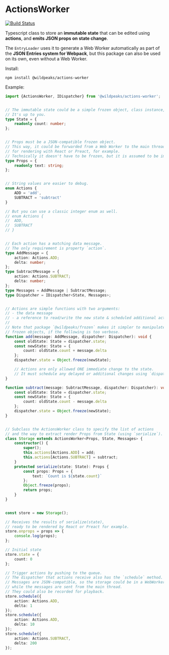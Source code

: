 # ActionsWorker

[![Build Status](https://travis-ci.org/wildpeaks/package-actions-worker.svg?branch=master)](https://travis-ci.org/wildpeaks/package-actions-worker)

Typescript class to store an **immutable state** that can be edited
using **actions**, and **emits JSON props on state change**.

The `EntryLoader` uses it to generate a Web Worker automatically
as part of the **JSON Entries system for Webpack**,
but this package can also be used on its own, even without a Web Worker.


Install:

	npm install @wildpeaks/actions-worker


Example:
````ts
import {ActionsWorker, IDispatcher} from '@wildpeaks/actions-worker';


// The immutable state could be a simple frozen object, class instance, etc.
// It's up to you.
type State = {
	readonly count: number;
};


// Props must be a JSON-compatible frozen object.
// This way, it could be forwarded from a Web Worker to the main thread
// for rendering with React or Preact, for example.
// Technically it doesn't have to be frozen, but it is assumed to be immutable.
type Props = {
	readonly text: string;
};


// String values are easier to debug.
enum Actions {
	ADD = 'add',
	SUBTRACT = 'subtract'
}

// But you can use a classic integer enum as well.
// enum Actions {
// 	ADD,
// 	SUBTRACT
// }


// Each action has a matching data message.
// The only requirement is property `action`.
type AddMessage = {
	action: Actions.ADD;
	delta: number;
};
type SubtractMessage = {
	action: Actions.SUBTRACT;
	delta: number;
};
type Messages = AddMessage | SubtractMessage;
type Dispatcher = IDispatcher<State, Messages>;


// Actions are simple functions with two arguments:
// - the data message
// - a reference to read/write the new state & scheduled additional actions.
//
// Note that package `@wildpeaks/frozen` makes it simpler to manipulate
// frozen objects, if the following is too verbose.
function add(message: AddMessage, dispatcher: Dispatcher): void {
	const oldState: State = dispatcher.state;
	const newState: State = {
		count: oldState.count + message.delta
	};
	dispatcher.state = Object.freeze(newState);

	// Actions are only allowed ONE immediate change to the state.
	// It must schedule any delayed or additional changes using `dispatcher.schedule`.
}

function subtract(message: SubtractMessage, dispatcher: Dispatcher): void {
	const oldState: State = dispatcher.state;
	const newState: State = {
		count: oldState.count - message.delta
	};
	dispatcher.state = Object.freeze(newState);
}


// Subclass the ActionsWorker class to specify the list of actions
// and the way to extract render Props from State (using `serialize`).
class Storage extends ActionsWorker<Props, State, Messages> {
	constructor() {
		super();
		this.actions[Actions.ADD] = add;
		this.actions[Actions.SUBTRACT] = subtract;
	}
	protected serialize(state: State): Props {
		const props: Props = {
			text: `Count is ${state.count}`
		};
		Object.freeze(props);
		return props;
	}
}


const store = new Storage();

// Receives the results of serialize(state),
// ready to be rendered by React or Preact for example.
store.onprops = props => {
	console.log(props);
};

// Initial state
store.state = {
	count: 0
};

// Trigger actions by pushing to the queue.
// The dispatcher that actions receive also has the `schedule` method.
// Messages are JSON-compatible, so the storage could be in a WebWorker
// while the messages are sent from the main thread.
// They could also be recorded for playback.
store.schedule({
	action: Actions.ADD,
	delta: 1
});
store.schedule({
	action: Actions.ADD,
	delta: 10
});
store.schedule({
	action: Actions.SUBTRACT,
	delta: 200
});
````
